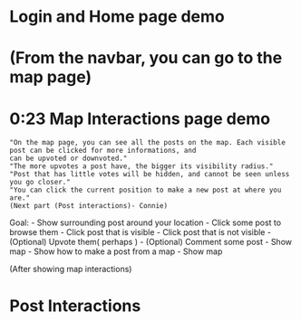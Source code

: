 


# Login and Home page demo

# (From the navbar, you can go to the map page)
# 0:23 Map Interactions page demo
    "On the map page, you can see all the posts on the map. Each visible post can be clicked for more informations, and
    can be upvoted or downvoted."
    "The more upvotes a post have, the bigger its visibility radius."
    "Post that has little votes will be hidden, and cannot be seen unless you go closer."
    "You can click the current position to make a new post at where you are."
    (Next part (Post interactions)- Connie)
Goal:
    - Show surrounding post around your location
    - Click some post to browse them
        - Click post that is visible
        - Click post that is not visible
    - (Optional) Upvote them( perhaps )
    - (Optional) Comment some post
    - Show map
    - Show how to make a post from a map
    - Show map 

(After showing map interactions)
# Post Interactions
